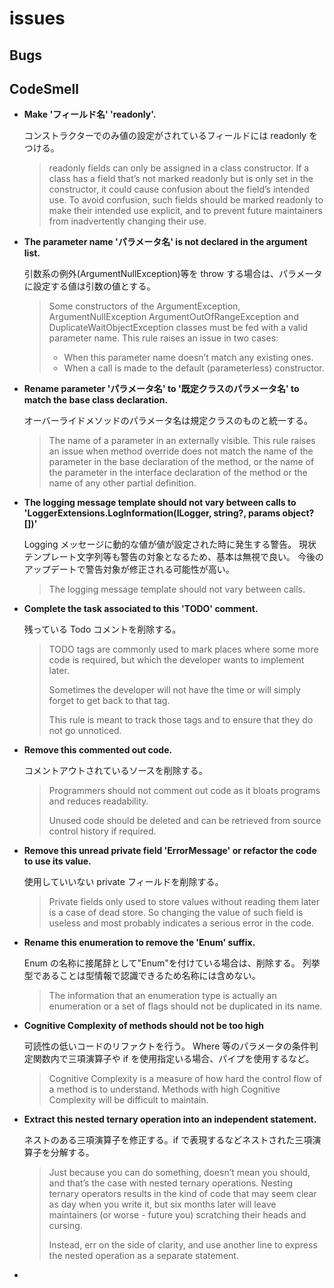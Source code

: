 # issues

## Bugs

## CodeSmell

- **Make 'フィールド名' 'readonly'.**

  コンストラクターでのみ値の設定がされているフィールドには readonly をつける。

  > readonly fields can only be assigned in a class constructor. If a class has a field that’s not marked readonly but is only set in the constructor, it could cause confusion about the field’s intended use. To avoid confusion, such fields should be marked readonly to make their intended use explicit, and to prevent future maintainers from inadvertently changing their use.

- **The parameter name 'パラメータ名' is not declared in the argument list.**

  引数系の例外(ArgumentNullException)等を throw する場合は、パラメータに設定する値は引数の値とする。

  > Some constructors of the ArgumentException, ArgumentNullException
  > ArgumentOutOfRangeException and DuplicateWaitObjectException classes must be fed with a valid parameter name. This rule raises an issue in two cases:
  >
  > - When this parameter name doesn’t match any existing ones.
  > - When a call is made to the default (parameterless) constructor.

- **Rename parameter 'パラメータ名' to '既定クラスのパラメータ名' to match the base class declaration.**

  オーバーライドメソッドのパラメータ名は規定クラスのものと統一する。

  > The name of a parameter in an externally visible. This rule raises an issue when method override does not match the name of the parameter in the base declaration of the method, or the name of the parameter in the interface declaration of the method or the name of any other partial definition.

- **The logging message template should not vary between calls to 'LoggerExtensions.LogInformation(ILogger, string?, params object?[])'**

  Logging メッセージに動的な値が値が設定された時に発生する警告。
  現状テンプレート文字列等も警告の対象となるため、基本は無視で良い。
  今後のアップデートで警告対象が修正される可能性が高い。

  > The logging message template should not vary between calls.

- **Complete the task associated to this 'TODO' comment.**

  残っている Todo コメントを削除する。

  > TODO tags are commonly used to mark places where some more code is required, but which the developer wants to implement later.
  >
  > Sometimes the developer will not have the time or will simply forget to get back to that tag.
  >
  > This rule is meant to track those tags and to ensure that they do not go unnoticed.

- **Remove this commented out code.**

  コメントアウトされているソースを削除する。

  > Programmers should not comment out code as it bloats programs and reduces readability.
  >
  > Unused code should be deleted and can be retrieved from source control history if required.

- **Remove this unread private field 'ErrorMessage' or refactor the code to use its value.**

  使用していいない private フィールドを削除する。

  > Private fields only used to store values without reading them later is a case of dead store. So changing the value of such field is useless and most probably indicates a serious error in the code.

- **Rename this enumeration to remove the 'Enum' suffix.**

  Enum の名称に接尾辞として"Enum"を付けている場合は、削除する。
  列挙型であることは型情報で認識できるため名称には含めない。

  > The information that an enumeration type is actually an enumeration or a set of flags should not be duplicated in its name.

- **Cognitive Complexity of methods should not be too high**

  可読性の低いコードのリファクトを行う。
  Where 等のパラメータの条件判定関数内で三項演算子や if を使用指定いる場合、パイプを使用するなど。

  > Cognitive Complexity is a measure of how hard the control flow of a method is to understand. Methods with high Cognitive Complexity will be difficult to maintain.

- **Extract this nested ternary operation into an independent statement.**

  ネストのある三項演算子を修正する。if で表現するなどネストされた三項演算子を分解する。

  > Just because you can do something, doesn’t mean you should, and that’s the case with nested ternary operations. Nesting ternary operators results in the kind of code that may seem clear as day when you write it, but six months later will leave maintainers (or worse - future you) scratching their heads and cursing.
  >
  > Instead, err on the side of clarity, and use another line to express the nested operation as a separate statement.

-
